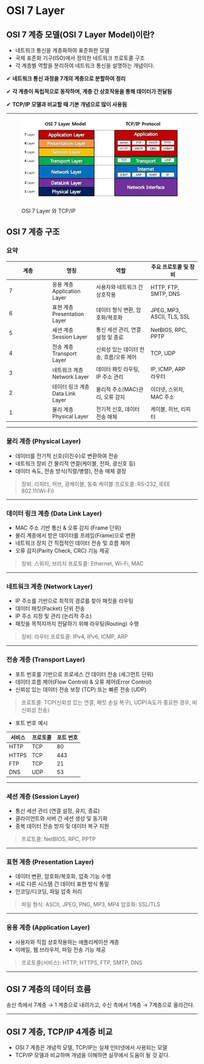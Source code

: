 # OSI 7 Layer

## OSI 7 계층 모델(OSI 7 Layer Model)이란?

* 네트워크 통신을 계층화하여 표준화한 모델
* 국제 표준화 기구(ISO)에서 정의한 네트워크 프로토콜 구조
* 각 계층별 역할을 분리하여 네트워크 통신을 설명하는 개념이다.

✔ **네트워크 통신 과정을 7개의 계층으로 분할하여 정리**

✔ **각 계층이 독립적으로 동작하며, 계층 간 상호작용을 통해 데이터가 전달됨**

✔ **TCP/IP 모델과 비교할 때 기본 개념으로 많이 사용됨**

***

<figure><img src="../../.gitbook/assets/Pasted image 20240819202412.png" alt=""><figcaption><p>OSI 7 Layer 와 TCP/IP</p></figcaption></figure>

## OSI 7 계층 구조

### 요약

<table><thead><tr><th width="100">계층</th><th>명칭</th><th>역할</th><th>주요 프로토콜 및 장비</th></tr></thead><tbody><tr><td>7</td><td>응용 계층<br>Application Layer</td><td>사용자와 네트워크 간 상호작용</td><td>HTTP, FTP, SMTP, DNS</td></tr><tr><td>6</td><td>표현 계층<br>Presentation Layer</td><td>데이터 형식 변환, 암호화/복호화</td><td>JPEG, MP3, ASCII, TLS, SSL</td></tr><tr><td>5</td><td>세션 계층<br>Session Layer</td><td>통신 세션 관리, 연결 설정 및 종료</td><td>NetBIOS, RPC, PPTP</td></tr><tr><td>4</td><td>전송 계층<br>Transport Layer</td><td>신뢰성 있는 데이터 전송, 흐름/오류 제어</td><td>TCP, UDP</td></tr><tr><td>3</td><td>네트워크 계층<br>Network Layer</td><td>데이터 패킷 라우팅, IP 주소 관리</td><td>IP, ICMP, ARP<br>라우터</td></tr><tr><td>2</td><td>테이터 링크 계층<br>Data Link Layer</td><td>물리적 주소(MAC)관리, 오류 감지</td><td>이더넷, 스위치, MAC 주소</td></tr><tr><td>1</td><td>물리 계층<br>Physical Layer</td><td>전기적 신호, 데이터 전송 매체</td><td>케이블, 허브, 리피터</td></tr></tbody></table>

---

### 물리 계층 (Physical Layer)

- 데이터를 전기적 신호(이진수)로 변환하여 전송
- 네트워크 장비 간 물리적 연결(케이블, 전파, 광신호 등)
- 데이터 속도, 전송 방식(직렬/병렬), 전송 매체 결정

> 장비: 리피터, 허브, 광케이블, 동축 케이블
> 프로토콜: RS-232, IEEE 802.11(Wi-Fi)

---

### 데이터 링크 계층 (Data Link Layer)

- MAC 주소 기반 통신 & 오류 감지 (Frame 단위)
- 물리 계층에서 받은 데이터를 프레임(Frame)으로 변환
- 네트워크 장치 간 직접적인 데이터 전송 및 흐름 제어
- 오류 감지(Parity Check, CRC) 기능 제공

> 장비: 스위치, 브리지
> 프로토콜: Ethernet, Wi-Fi, MAC

---

### 네트워크 계층 (Network Layer)

- IP 주소를 기반으로 최적의 경로를 찾아 패킷을 라우팅
- 데이터 패킷(Packet) 단위 전송
- IP 주소 지정 및 관리 (논리적 주소)
- 패킷을 목적지까지 전달하기 위해 라우팅(Routing) 수행

> 장비: 라우터
> 프로토콜: IPv4, IPv6, ICMP, ARP

---

### 전송 계층 (Transport Layer)

- 포트 번호를 기반으로 프로세스 간 데이터 전송 (세그먼트 단위)
- 데이터 흐름 제어(Flow Control) & 오류 제어(Error Control)
- 신뢰성 있는 데이터 전송 보장 (TCP) 또는 빠른 전송 (UDP)

> 프로토콜: TCP(신뢰성 있는 연결, 패킷 손실 복구), UDP(속도가 중요한 경우, 비신뢰성 전송)

- 포트 번호 예시

| 서비스   | 프로토콜 | 포트 번호 |
| ----- | ---- | ----- |
| HTTP  | TCP  | 80    |
| HTTPS | TCP  | 443   |
| FTP   | TCP  | 21    |
| DNS   | UDP  | 53    |

---

### 세션 계층 (Session Layer)

- 통신 세션 관리 (연결 설정, 유지, 종료)
- 클라이언트와 서버 간 세션 생성 및 동기화
- 중복 데이터 전송 방지 및 데이터 복구 지원

> 프로토콜: NetBIOS, RPC, PPTP

---

### 표현 계층 (Presentation Layer)

- 데이터 변환, 암호화/복호화, 압축 기능 수행
- 서로 다른 시스템 간 데이터 표현 방식 통일
- 인코딩/디코딩, 파일 압축 처리

> 파일 형식: ASCII, JPEG, PNG, MP3, MP4
> 암호화: SSL/TLS

---

### 응용 계층 (Application Layer)

- 사용자와 직접 상호작용하는 애플리케이션 계층
- 이메일, 웹 브라우저, 파일 전송 기능 제공

> 프로토콜(서비스): HTTP, HTTPS, FTP, SMTP, DNS

---

## OSI 7 계층의 데이터 흐름

송신 측에서 7계층 → 1 계층으로 내려가고, 수신 측에서 1계층 → 7계층으로 올라간다.

---

## OSI 7 계층, TCP/IP 4계층 비교

- OSI 7 계층은 개념적 모델, TCP/IP는 실제 인터넷에서 사용되는 모델
- TCP/IP 모델과 비교하며 개념을 이해하면 실무에서 도움이 될 것 같다.